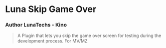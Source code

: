 # Luna Skip Game Over
### Author LunaTechs - Kino
> A Plugin that lets you skip the game over screen for testing during the development
process.
> For MV/MZ
